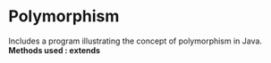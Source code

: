 # Polymorphism
Includes a program illustrating the concept of polymorphism in Java.<br>
<b>Methods used : extends
